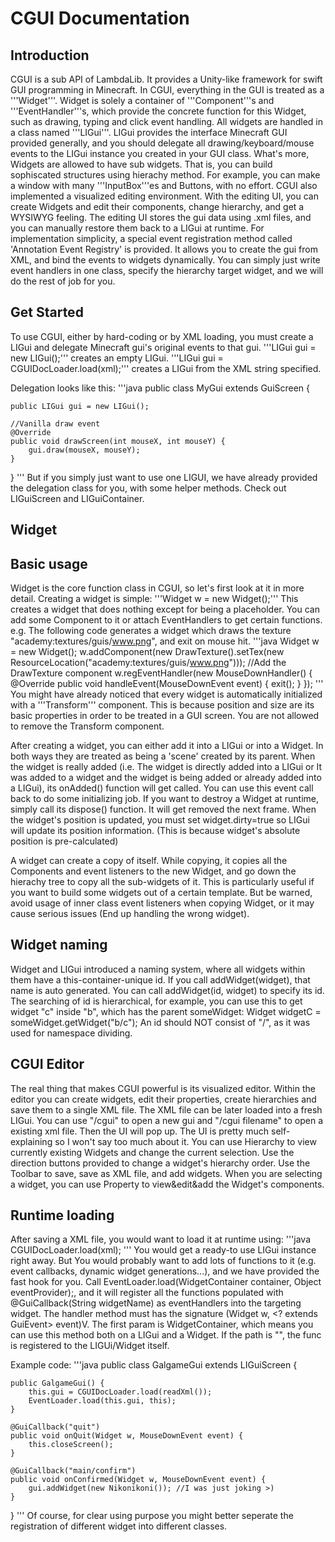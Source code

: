 # CGUI Documentation

Introduction
-----
CGUI is a sub API of LambdaLib. It provides a Unity-like framework for swift GUI programming in Minecraft. In CGUI, everything in the GUI is treated as a '''Widget'''. Widget is solely a container of '''Component'''s and '''EventHandler'''s, which provide the concrete function for this Widget, such as drawing, typing and click event handling. All widgets are handled in a class named '''LIGui'''. LIGui provides the interface Minecraft GUI provided generally, and you should delegate all drawing/keyboard/mouse events to the LIGui instance you created in your GUI class. What's more, Widgets are allowed to have sub widgets. That is, you can build sophiscated structures using hierachy method. For example, you can make a window with many '''InputBox'''es and Buttons, with no effort.
CGUI also implemented a visualized editing environment. With the editing UI, you can create Widgets and edit their components, change hierarchy, and get a WYSIWYG feeling. The editing UI stores the gui data using .xml files, and you can manually restore them back to a LIGui at runtime.
For implementation simplicity, a special event registration method called 'Annotation Event Registry' is provided. It allows you to create the gui from XML, and bind the events to widgets dynamically. You can simply just write event handlers in one class, specify the hierarchy target widget, and we will do the rest of job for you.


Get Started
-----
To use CGUI, either by hard-coding or by XML loading, you must create a LIGui and delegate Minecraft gui's original events to that gui.
'''LIGui gui = new LIGui();''' creates an empty LIGui.
'''LIGui gui = CGUIDocLoader.load(xml);''' creates a LIGui from the XML string specified.

Delegation looks like this:
'''java
public class MyGui extends GuiScreen {

	public LIGui gui = new LIGui();
	
	//Vanilla draw event
	@Override
	public void drawScreen(int mouseX, int mouseY) {
		gui.draw(mouseX, mouseY);
	}
}
'''
But if you simply just want to use one LIGUI, we have already provided the delegation class for you, with some helper methods. Check out LIGuiScreen and LIGuiContainer.

Widget
-----
## Basic usage
Widget is the core function class in CGUI, so let's first look at it in more detail.
Creating a widget is simple:
'''Widget w = new Widget();'''
This creates a widget that does nothing except for being a placeholder. You can add some Component to it or attach EventHandlers to get certain functions.
e.g. The following code generates a widget which draws the texture "academy:textures/guis/www.png", and exit on mouse hit.
'''java
Widget w = new Widget();
w.addComponent(new DrawTexture().setTex(new ResourceLocation("academy:textures/guis/www.png"))); //Add the DrawTexture component
w.regEventHandler(new MouseDownHandler() {
	@Override
	public void handleEvent(MouseDownEvent event) {
		exit();
	}
});
'''
You might have already noticed that every widget is automatically initialized with a '''Transform''' component. This is because position and size are its basic properties in order to be treated in a GUI screen. You are not allowed to remove the Transform component.

After creating a widget, you can either add it into a LIGui or into a Widget. In both ways they are treated as being a 'scene' created by its parent. When the widget is really added (i.e. The widget is directly added into a LIGui or It was added to a widget and the widget is being added or already added into a LIGui), its onAdded() function will get called. You can use this event call back to do some initializing job.
If you want to destroy a Widget at runtime, simply call its dispose() function. It will get removed the next frame.
When the widget's position is updated, you must set widget.dirty=true so LIGui will update its position information. (This is because widget's absolute position is pre-calculated)

A widget can create a copy of itself. While copying, it copies all the Components and event listeners to the new Widget, and go down the hierachy tree to copy all the sub-widgets of it. This is particularly useful if you want to build some widgets out of a certain template. But be warned, avoid usage of inner class event listeners when copying Widget, or it may cause serious issues (End up handling the wrong widget).

## Widget naming
Widget and LIGui introduced a naming system, where all widgets within them have a this-container-unique id. If you call addWidget(widget), that name is auto generated. You can call addWidget(id, widget) to specify its id.
The searching of id is hierarchical, for example, you can use this to get widget "c" inside "b", which has the parent someWidget:
Widget widgetC = someWidget.getWidget("b/c");
An id should NOT consist of "/", as it was used for namespace dividing.

CGUI Editor
-----
The real thing that makes CGUI powerful is its visualized editor. Within the editor you can create widgets, edit their properties, create hierarchies and save them to a single XML file. The XML file can be later loaded into a fresh LIGui.
You can use "/cgui" to open a new gui and "/cgui filename" to open a existing xml file. Then the UI will pop up.
The UI is pretty much self-explaining so I won't say too much about it. You can use Hierarchy to view currently existing Widgets and change the current selection. Use the direction buttons provided to change a widget's hierarchy order. Use the Toolbar to save, save as XML file, and add widgets. When you are selecting a widget, you can use Property to view&edit&add the Widget's components.

Runtime loading
-----
After saving a XML file, you would want to load it at runtime using:
'''java
CGUIDocLoader.load(xml);
'''
You would get a ready-to use LIGui instance right away. But You would probably want to add lots of functions to it (e.g. event callbacks, dynamic widget generations...), and we have provided the fast hook for you.
Call EventLoader.load(WidgetContainer container, Object eventProvider);, and it will register all the functions populated with @GuiCallback(String widgetName) as eventHandlers into the targeting widget. The handler method must has the signature (Widget w, <? extends GuiEvent> event)V.
The first param is WidgetContainer, which means you can use this method both on a LIGui and a Widget. If the path is "", the func is registered to the LIGUi/Widget itself.

Example code:
'''java
public class GalgameGui extends LIGuiScreen {
	
	public GalgameGui() {
		this.gui = CGUIDocLoader.load(readXml());
		EventLoader.load(this.gui, this);
	}
	
	@GuiCallback("quit")
	public void onQuit(Widget w, MouseDownEvent event) {
		this.closeScreen();
	}
	
	@GuiCallback("main/confirm")
	public void onConfirmed(Widget w, MouseDownEvent event) {
		gui.addWidget(new Nikonikoni()); //I was just joking >)
	}
	
}
'''
Of course, for clear using purpose you might better seperate the registration of different widget into different classes.
